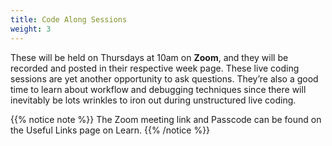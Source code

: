 ```yaml
---
title: Code Along Sessions
weight: 3
---
```


These will be held on Thursdays at 10am on __Zoom__, and they will be recorded and posted in their respective week page. These live coding sessions are yet another opportunity to ask questions. They’re also a good time to learn about workflow and debugging techniques since there will inevitably be lots wrinkles to iron out during unstructured live coding.

{{% notice note %}}
The Zoom meeting link and Passcode can be found on the <a id="UsefulLinks">Useful Links</a> page on Learn.
{{% /notice %}}